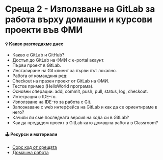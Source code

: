 # Среща 2 - Използване на GitLab за работа върху домашни и курсови проекти във ФМИ
 
#### 💡 Какво разгледахме днес
- Какво е GitLab и GitHub?
- Достъп до GitLab на ФМИ с e-portal акаунт.
- Първи проект в GitLab.
- Инсталиране на Git клиент за първи път локално.
- Работа от командния ред:
- Checkout на празен проект от GitLab на ФМИ.
- Тестов пример (HelloWorld програма).
- Основни операции: add, commit, push, pull, status, log, checkout.
- Интеграция с IDE-то.
- Използване на IDE-то за работа с Git.
- Запознаване с web интерфейса на GitLab и как да се ориентираме в него?
- Качили ли сме последната версия на кода си в GitLab?
- Как да предадем проект в GitLab като домашна работа в Classroom?

<!-- #### 🔗 Полезни линкове -->

#### 🕹️ Ресурси и материали
- [Сорс код от срещата](./cw/)
- [Домашна работа](./hw/)